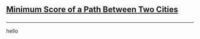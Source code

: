 <h2><a href="https://leetcode.com/problems/minimum-score-of-a-path-between-two-cities/submissions/920399984/">Minimum Score of a Path Between Two Cities</a></h2><h3></h3><hr>hello